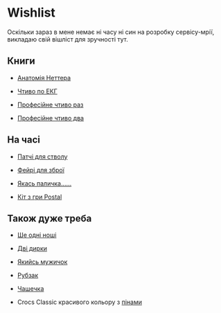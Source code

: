 # Wishlist

Оскільки зараз в мене немає ні часу ні син на розробку сервісу-мрії, викладаю свій вішліст для зручності тут.

## Книги
* [Анатомія Неттера](https://www.medpublish.com.ua/atlas-anatomiyi-ljudini-atlas-of-human-anatomy-phrenk-g-netter-pereklad-7go-angl-vidannja-dvi-movi/p-954.html)

* [Чтиво по ЕКГ](https://www.medpublish.com.ua/osnovi-ekg-9e-vidannja-dzhon-hempton-dzhoanna-hempton-dvi-movi/p-956.html)

* [Професійне чтиво раз](https://www.medpublish.com.ua/pharmakologija-za-rangom-i-dejlom-9e-vidannja-u-2-tomah-tom-1-dzhejms-m-ritter-rod-phlaver-grem-genderson-jun-kong-louk-devid-makjuen-gamphri-p-rang/p-981.html)

* [Професійне чтиво два](https://www.medpublish.com.ua/pharmakologija-za-rangom-i-dejlom-9e-vidannja-u-2-tomah-tom-2-dzhejms-m-ritter-rod-phlaver-grem-genderson-jun-kong-louk-devid-makjuen-gamphri-p-rang/p-1000.html)

## На часі

* [Патчі для стволу](https://www.psdinfo.store/product-page/%D0%BF%D0%B0%D1%82%D1%87%D1%96-%D0%B4%D0%BB%D1%8F-%D1%87%D0%B8%D1%89%D0%B5%D0%BD%D0%BD%D1%8F-%D1%81%D1%82%D0%B2%D0%BE%D0%BB%D1%96%D0%B2-8x57-mauser-8-3-mm-338-38-9-mm-9x18-9x19-9x2)

* [Фейрі для зброї](https://www.psdinfo.store/product-page/%D0%BE%D1%87%D0%B8%D1%89%D1%83%D0%B2%D0%B0%D1%87-%D0%B7%D0%BD%D0%B5%D0%B6%D0%B8%D1%80%D1%8E%D0%B2%D0%B0%D1%87-recoil-500-%D0%BC%D0%BB)

* [Якась паличка......](https://www.psdinfo.store/product-page/%D1%88%D0%BE%D0%BC%D0%BF%D0%BE%D0%BB-%D0%BA%D0%B0%D1%80%D0%B1%D0%BE%D0%BD%D0%BE%D0%B2%D0%B8%D0%B9-recoil-6-%D0%BC%D0%BC-%D0%B4%D0%BB%D1%8F-%D1%87%D0%B8%D1%81%D1%82%D0%BA%D0%B8-%D0%BD%D0%B0%D1%80%D1%96%D0%B7%D0%BD%D0%BE%D1%97-%D0%B7%D0%B1%D1%80%D0%BE%D1%97-%D0%B4%D0%BE%D0%B2%D0%B6%D0%B8%D0%BD%D0%B091-4-%D1%81%D0%BC-36)

* [Кіт з гри Postal](https://www.psdinfo.store/product-page/suppressor-psdinfo-5-56-223-rem-unef-1-2-28)

## Також дуже треба

* [Ше одні ноші](https://www.timeforrescue.com.ua/product/%d0%bd%d0%be%d1%88%d1%96-%d0%bc%d1%8f%d0%ba%d1%96/)

* [Дві дирки](https://easypractice.pro/uk/product/symulator-zupynky-krovotechi-u-keysi-sl-02-bc-kit/)

* [Якийсь мужичок](https://easypractice.pro/uk/product/nasopharyngeal_simulator/)

* [Рубзак](https://akinak.com.ua/ua/p1392452050-ryukzak-akinak-meditsinskij.html)

* [Чашечка](https://zojirushi.ua/zojirushi-sm-sr/?sku=886)

* Crocs Classic красивого кольору з [пінами](https://crocs.org.ua/jibbitz/sea-friends-5-pack)